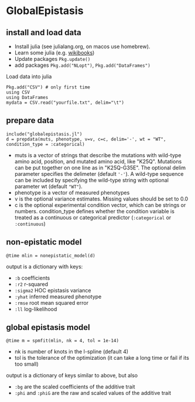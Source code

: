 # GlobalEpistasis

## install and load data
* Install julia (see julialang.org, on macos use homebrew). 
* Learn some julia (e.g. [wikibooks](https://en.wikibooks.org/wiki/Introducing_Julia))
* Update packages `Pkg.update()`
* add packages `Pkg.add("NLopt")`, `Pkg.add("DataFrames")`

Load data into julia
```
Pkg.add("CSV") # only first time
using CSV
using DataFrames
mydata = CSV.read("yourfile.txt", delim="\t")
```
## prepare data

```
include("globalepistasis.jl")
d = prepdata(muts, phenotype, v=v, c=c, delim='-', wt = "WT", condition_type = :categorical)
```
* muts is a vector of strings that describe the mutations with wild-type amino acid, position, and mutated amino acid, like "K25Q". Mutations can be put together on one line as in "K25Q-G35E". The optional delim parameter specifies the delimeter (default `'-'`). A wild-type sequence can be included by specifying the wild-type string with optional parameter wt (default `"WT"`).
* phenotype is a vector of measured phenotypes
* v is the optional variance estimates. Missing values should be set to 0.0
* c is the optional experimental condition vector, which can be strings or numbers. condition_type defines whether the condition variable is treated as a continuous or categorical predictor (`:categorical` or `:continuous`)

## non-epistatic model

```
@time mlin = nonepistatic_model(d)
```

output is a dictionary with keys:
* `:b` coefficients
* `:r2` r-squared
* `:sigma2` HOC epistasis variance
* `:yhat` inferred measured phenotype
* `:rmse` root mean squared error
* `:ll` log-likelihood

## global epistasis model

```
@time m = spmfit(mlin, nk = 4, tol = 1e-14)
```
* nk is number of knots in the I-spline (default 4)
* tol is the tolerance of the optimization (it can take a long time or fail if its too small)

output is a dictionary of keys similar to above, but also
* `:bg` are the scaled coefficients of the additive trait
* `:phi` and `:phiG` are the raw and scaled values of the additive trait

